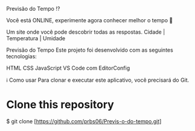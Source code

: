 Previsão do Tempo ⁉️

Você está ONLINE, experimente agora conhecer melhor o tempo 🎉

Um site onde você pode descobrir todas as respostas.
Cidade    |    Temperatura   |    Umidade

Previsão do Tempo
Este projeto foi desenvolvido com as seguintes tecnologias:

HTML
CSS
JavaScript
VS Code com EditorConfig

ℹ️ Como usar
Para clonar e executar este aplicativo, você precisará do Git.

# Clone this repository
$ git clone [https://github.com/prbs06/Previs-o-do-tempo.git]
